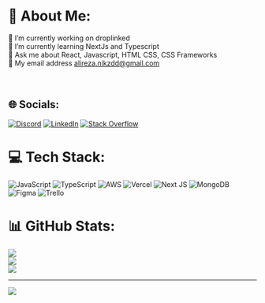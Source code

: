 # 💫 About Me:
🔭 I’m currently working on droplinked<br>🌱 I’m currently learning NextJs and Typescript<br>💬 Ask me about React, Javascript, HTML CSS, CSS Frameworks<br>📧 My email address alireza.nikzdd@gmail.com<br><br><br>


## 🌐 Socials:
[![Discord](https://img.shields.io/badge/Discord-%237289DA.svg?logo=discord&logoColor=white)](https://discord.gg/https://discord.com/invite/alireza#8288) [![LinkedIn](https://img.shields.io/badge/LinkedIn-%230077B5.svg?logo=linkedin&logoColor=white)](https://www.linkedin.com/in/alireza-nikzad/) [![Stack Overflow](https://img.shields.io/badge/-Stackoverflow-FE7A16?logo=stack-overflow&logoColor=white)](https://stackoverflow.com/users/https://stackoverflow.com/users/https://stackoverflow.com/users/15084999/alireza-nikzad) 

# 💻 Tech Stack:
![JavaScript](https://img.shields.io/badge/javascript-%23323330.svg?style=for-the-badge&logo=javascript&logoColor=%23F7DF1E) ![TypeScript](https://img.shields.io/badge/typescript-%23007ACC.svg?style=for-the-badge&logo=typescript&logoColor=white) ![AWS](https://img.shields.io/badge/AWS-%23FF9900.svg?style=for-the-badge&logo=amazon-aws&logoColor=white) ![Vercel](https://img.shields.io/badge/vercel-%23000000.svg?style=for-the-badge&logo=vercel&logoColor=white) ![Next JS](https://img.shields.io/badge/Next-black?style=for-the-badge&logo=next.js&logoColor=white) ![MongoDB](https://img.shields.io/badge/MongoDB-%234ea94b.svg?style=for-the-badge&logo=mongodb&logoColor=white) 	![Figma](https://img.shields.io/badge/figma-%23F24E1E.svg?style=for-the-badge&logo=figma&logoColor=white) ![Trello](https://img.shields.io/badge/Trello-%23026AA7.svg?style=for-the-badge&logo=Trello&logoColor=white) 
# 📊 GitHub Stats:
![](https://github-readme-stats.vercel.app/api?username=deaduchiha&theme=dark&hide_border=true&include_all_commits=true&count_private=true)<br/>
![](https://github-readme-streak-stats.herokuapp.com/?user=deaduchiha&theme=dark&hide_border=true)<br/>
![](https://github-readme-stats.vercel.app/api/top-langs/?username=deaduchiha&theme=dark&hide_border=true&include_all_commits=true&count_private=true&layout=compact)

---
[![](https://visitcount.itsvg.in/api?id=deaduchiha&icon=1&color=0)](https://visitcount.itsvg.in)

<!-- Proudly created with GPRM ( https://gprm.itsvg.in ) -->
